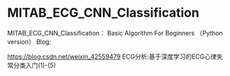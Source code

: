 # MITAB_ECG_CNN_Classification

MITAB_ECG_CNN_Classification：
Basic Algorithm For Beginners （Python version） 
Blog:

https://blog.csdn.net/weixin_42559479  ECG分析:基于深度学习的ECG心律失常分类入门(1)-(5)
